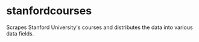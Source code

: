 # stanfordcourses
Scrapes Stanford University's courses and distributes the data into various data fields.
